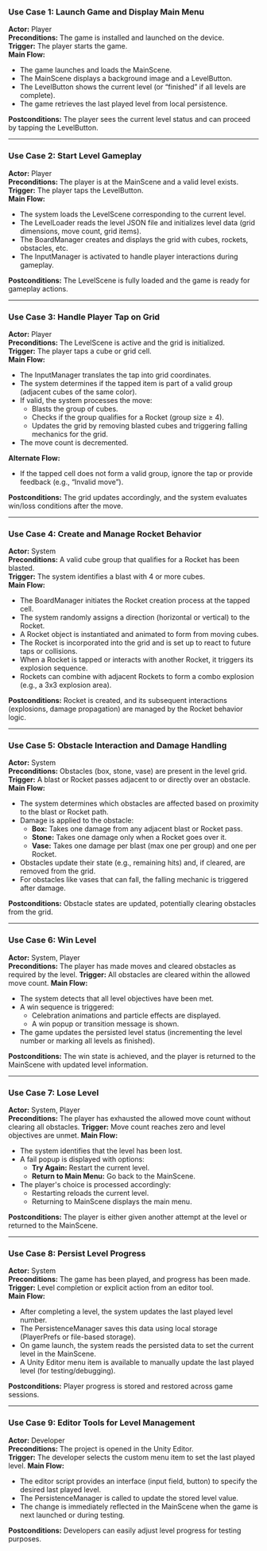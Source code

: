 ### Use Case 1: Launch Game and Display Main Menu

**Actor:** Player  
**Preconditions:** The game is installed and launched on the device.  
**Trigger:** The player starts the game.  
**Main Flow:**
- The game launches and loads the MainScene.
- The MainScene displays a background image and a LevelButton.
- The LevelButton shows the current level (or “finished” if all levels are complete).
- The game retrieves the last played level from local persistence.

**Postconditions:** The player sees the current level status and can proceed by tapping the LevelButton.

---

### Use Case 2: Start Level Gameplay

**Actor:** Player  
**Preconditions:** The player is at the MainScene and a valid level exists.  
**Trigger:** The player taps the LevelButton.  
**Main Flow:**
- The system loads the LevelScene corresponding to the current level.
- The LevelLoader reads the level JSON file and initializes level data (grid dimensions, move count, grid items).
- The BoardManager creates and displays the grid with cubes, rockets, obstacles, etc.
- The InputManager is activated to handle player interactions during gameplay.

**Postconditions:** The LevelScene is fully loaded and the game is ready for gameplay actions.

---

### Use Case 3: Handle Player Tap on Grid

**Actor:** Player  
**Preconditions:** The LevelScene is active and the grid is initialized.  
**Trigger:** The player taps a cube or grid cell.  
**Main Flow:**
- The InputManager translates the tap into grid coordinates.
- The system determines if the tapped item is part of a valid group (adjacent cubes of the same color).
- If valid, the system processes the move:
  - Blasts the group of cubes.
  - Checks if the group qualifies for a Rocket (group size ≥ 4).
  - Updates the grid by removing blasted cubes and triggering falling mechanics for the grid.
- The move count is decremented.

**Alternate Flow:**  
- If the tapped cell does not form a valid group, ignore the tap or provide feedback (e.g., “Invalid move”).

**Postconditions:** The grid updates accordingly, and the system evaluates win/loss conditions after the move.

---

### Use Case 4: Create and Manage Rocket Behavior

**Actor:** System  
**Preconditions:** A valid cube group that qualifies for a Rocket has been blasted.  
**Trigger:** The system identifies a blast with 4 or more cubes.  
**Main Flow:**
- The BoardManager initiates the Rocket creation process at the tapped cell.
- The system randomly assigns a direction (horizontal or vertical) to the Rocket.
- A Rocket object is instantiated and animated to form from moving cubes.
- The Rocket is incorporated into the grid and is set up to react to future taps or collisions.
- When a Rocket is tapped or interacts with another Rocket, it triggers its explosion sequence.
- Rockets can combine with adjacent Rockets to form a combo explosion (e.g., a 3x3 explosion area).

**Postconditions:** Rocket is created, and its subsequent interactions (explosions, damage propagation) are managed by the Rocket behavior logic.

---

### Use Case 5: Obstacle Interaction and Damage Handling

**Actor:** System  
**Preconditions:** Obstacles (box, stone, vase) are present in the level grid.  
**Trigger:** A blast or Rocket passes adjacent to or directly over an obstacle.  
**Main Flow:**
- The system determines which obstacles are affected based on proximity to the blast or Rocket path.
- Damage is applied to the obstacle:
  - **Box:** Takes one damage from any adjacent blast or Rocket pass.
  - **Stone:** Takes one damage only when a Rocket goes over it.
  - **Vase:** Takes one damage per blast (max one per group) and one per Rocket.
- Obstacles update their state (e.g., remaining hits) and, if cleared, are removed from the grid.
- For obstacles like vases that can fall, the falling mechanic is triggered after damage.

**Postconditions:** Obstacle states are updated, potentially clearing obstacles from the grid.

---

### Use Case 6: Win Level

**Actor:** System, Player  
**Preconditions:** The player has made moves and cleared obstacles as required by the level.
**Trigger:** All obstacles are cleared within the allowed move count.
**Main Flow:**
- The system detects that all level objectives have been met.
- A win sequence is triggered:
  - Celebration animations and particle effects are displayed.
  - A win popup or transition message is shown.
- The game updates the persisted level status (incrementing the level number or marking all levels as finished).

**Postconditions:** The win state is achieved, and the player is returned to the MainScene with updated level information.

---

### Use Case 7: Lose Level

**Actor:** System, Player  
**Preconditions:** The player has exhausted the allowed move count without clearing all obstacles.
**Trigger:** Move count reaches zero and level objectives are unmet.
**Main Flow:**
- The system identifies that the level has been lost.
- A fail popup is displayed with options:
  - **Try Again:** Restart the current level.
  - **Return to Main Menu:** Go back to the MainScene.
- The player's choice is processed accordingly:
  - Restarting reloads the current level.
  - Returning to MainScene displays the main menu.

**Postconditions:** The player is either given another attempt at the level or returned to the MainScene.

---

### Use Case 8: Persist Level Progress

**Actor:** System  
**Preconditions:** The game has been played, and progress has been made.  
**Trigger:** Level completion or explicit action from an editor tool.  
**Main Flow:**
- After completing a level, the system updates the last played level number.
- The PersistenceManager saves this data using local storage (PlayerPrefs or file-based storage).
- On game launch, the system reads the persisted data to set the current level in the MainScene.
- A Unity Editor menu item is available to manually update the last played level (for testing/debugging).

**Postconditions:** Player progress is stored and restored across game sessions.

---

### Use Case 9: Editor Tools for Level Management

**Actor:** Developer  
**Preconditions:** The project is opened in the Unity Editor.  
**Trigger:** The developer selects the custom menu item to set the last played level.
**Main Flow:**
- The editor script provides an interface (input field, button) to specify the desired last played level.
- The PersistenceManager is called to update the stored level value.
- The change is immediately reflected in the MainScene when the game is next launched or during testing.

**Postconditions:** Developers can easily adjust level progress for testing purposes.